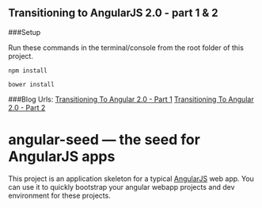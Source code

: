 ## Transitioning to AngularJS 2.0 - part 1 & 2

###Setup

Run these commands in the terminal/console from the root folder of this project.

```
npm install

bower install
```

###Blog Urls: 
[Transitioning To Angular 2.0 - Part 1](http://blog.briebugsoftwaresolutions.com/2015/05/12/transitioning-to-angular-2-0-part-1)
[Transitioning To Angular 2.0 - Part 2](http://blog.briebugsoftwaresolutions.com/2015/05/19/transitioning-to-angular-2-0-part-2)

# angular-seed — the seed for AngularJS apps

This project is an application skeleton for a typical [AngularJS](http://angularjs.org/) web app.
You can use it to quickly bootstrap your angular webapp projects and dev environment for these
projects.
